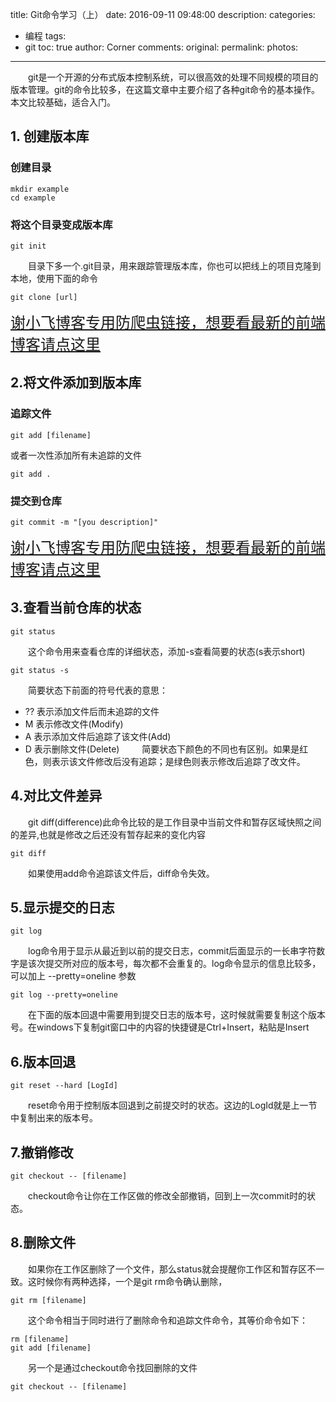 title: Git命令学习（上）
date: 2016-09-11 09:48:00
description: 
categories:
- 编程
tags:
- git
toc: true
author: Corner
comments:
original:
permalink: 
photos:
---
　　git是一个开源的分布式版本控制系统，可以很高效的处理不同规模的项目的版本管理。git的命令比较多，在这篇文章中主要介绍了各种git命令的基本操作。本文比较基础，适合入门。
<!-- more -->


## 1. 创建版本库

### 创建目录

```
mkdir example
cd example
```

### 将这个目录变成版本库
```
git init
```
　　目录下多一个.git目录，用来跟踪管理版本库，你也可以把线上的项目克隆到本地，使用下面的命令

```
git clone [url]
```

<a class="prevent_reptile" href="//www.xieyufei.com" style="font-size:24px">谢小飞博客专用防爬虫链接，想要看最新的前端博客请点这里</a>

## 2.将文件添加到版本库

### 追踪文件
```
git add [filename]
```
或者一次性添加所有未追踪的文件
```
git add .
```
### 提交到仓库
```
git commit -m "[you description]"
```

<a class="prevent_reptile" href="//www.xieyufei.com" style="font-size:24px">谢小飞博客专用防爬虫链接，想要看最新的前端博客请点这里</a>

## 3.查看当前仓库的状态

```
git status
```

　　这个命令用来查看仓库的详细状态，添加-s查看简要的状态(s表示short)

```
git status -s
```

　　简要状态下前面的符号代表的意思：

* ?? 表示添加文件后而未追踪的文件
* M 表示修改文件(Modify)
* A 表示添加文件后追踪了该文件(Add)
* D 表示删除文件(Delete)
　　
简要状态下颜色的不同也有区别。如果是红色，则表示该文件修改后没有追踪；是绿色则表示修改后追踪了改文件。

## 4.对比文件差异

　　git diff(difference)此命令比较的是工作目录中当前文件和暂存区域快照之间的差异,也就是修改之后还没有暂存起来的变化内容
```
git diff
```
　　如果使用add命令追踪该文件后，diff命令失效。

## 5.显示提交的日志
```
git log
```
　　log命令用于显示从最近到以前的提交日志，commit后面显示的一长串字符数字是该次提交所对应的版本号，每次都不会重复的。log命令显示的信息比较多，可以加上 --pretty=oneline 参数
```
git log --pretty=oneline
```
　　在下面的版本回退中需要用到提交日志的版本号，这时候就需要复制这个版本号。在windows下复制git窗口中的内容的快捷键是Ctrl+Insert，粘贴是Insert

## 6.版本回退
```
git reset --hard [LogId]
```
　　reset命令用于控制版本回退到之前提交时的状态。这边的LogId就是上一节中复制出来的版本号。

## 7.撤销修改
```
git checkout -- [filename]
```
　　checkout命令让你在工作区做的修改全部撤销，回到上一次commit时的状态。

## 8.删除文件
　　如果你在工作区删除了一个文件，那么status就会提醒你工作区和暂存区不一致。这时候你有两种选择，一个是git rm命令确认删除，
```
git rm [filename]
```
　　这个命令相当于同时进行了删除命令和追踪文件命令，其等价命令如下：
```
rm [filename]
git add [filename]
```
　　另一个是通过checkout命令找回删除的文件
```
git checkout -- [filename]
```
